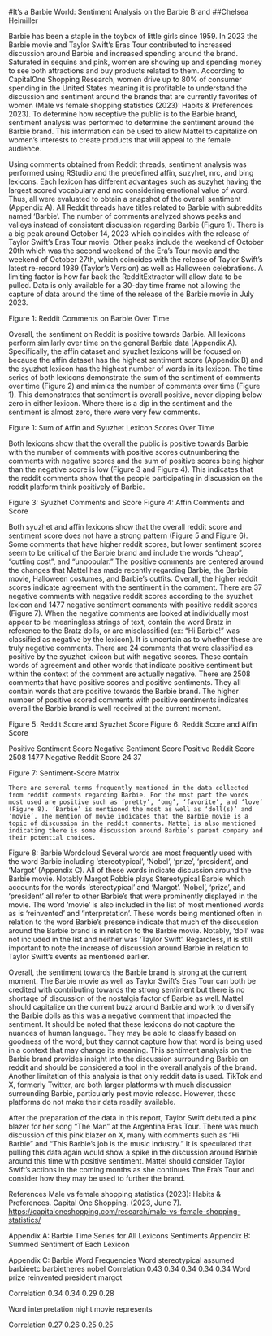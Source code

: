 #It’s a Barbie World: Sentiment Analysis on the Barbie Brand
##Chelsea Heimiller

Barbie has been a staple in the toybox of little girls since 1959. In 2023 the Barbie movie and Taylor Swift’s Eras Tour contributed to increased discussion around Barbie and increased spending around the brand. Saturated in sequins and pink, women are showing up and spending money to see both attractions and buy products related to them. According to CapitalOne Shopping Research, women drive up to 80% of consumer spending in the United States meaning it is profitable to understand the discussion and sentiment around the brands that are currently favorites of women (Male vs female shopping statistics (2023): Habits & Preferences 2023). To determine how receptive the public is to the Barbie brand, sentiment analysis was performed to determine the sentiment around the Barbie brand. This information can be used to allow Mattel to capitalize on women’s interests to create products that will appeal to the female audience.

Using comments obtained from Reddit threads, sentiment analysis was performed using RStudio and the predefined affin, suzyhet, nrc, and bing lexicons. Each lexicon has different advantages such as suzyhet having the largest scored vocabulary and nrc considering emotional value of word. Thus, all were evaluated to obtain a snapshot of the overall sentiment (Appendix A). All Reddit threads have titles related to Barbie with subreddits named ‘Barbie’.  The number of comments analyzed shows peaks and valleys instead of consistent discussion regarding Barbie (Figure 1). There is a big peak around October 14, 2023 which coincides with the release of Taylor Swift’s Eras Tour movie. Other peaks include the weekend of October 20th which was the second weekend of the Era’s Tour movie and the weekend of October 27th, which coincides with the release of Taylor Swift’s latest re-record 1989 (Taylor’s Version) as well as Halloween celebrations. A limiting factor is how far back the RedditExtractor will allow data to be pulled. Data is only available for a 30-day time frame not allowing the capture of data around the time of the release of the Barbie movie in July 2023. 


Figure 1: Reddit Comments on Barbie Over Time

Overall, the sentiment on Reddit is positive towards Barbie. All lexicons perform similarly over time on the general Barbie data (Appendix A). Specifically, the affin dataset and syuzhet lexicons will be focused on because the affin dataset has the highest sentiment score (Appendix B) and the syuzhet lexicon has the highest number of words in its lexicon. The time series of both lexicons demonstrate the sum of the sentiment of comments over time (Figure 2) and mimics the number of comments over time (Figure 1). This demonstrates that sentiment is overall positive, never dipping below zero in either lexicon. Where there is a dip in the sentiment and the sentiment is almost zero, there were very few comments.


Figure 1: Sum of Affin and Syuzhet Lexicon Scores Over Time

Both lexicons show that the overall the public is positive towards Barbie with the number of comments with positive scores outnumbering the comments with negative scores and the sum of positive scores being higher than the negative score is low (Figure 3 and Figure 4). This indicates that the reddit comments show that the people participating in discussion on the reddit platform think positively of Barbie. 
  				 

Figure 3: Syuzhet Comments and Score			Figure 4: Affin Comments and Score

Both syuzhet and affin lexicons show that the overall reddit score and sentiment score does not have a strong pattern (Figure 5 and Figure 6). Some comments that have higher reddit scores, but lower sentiment scores seem to be critical of the Barbie brand and include the words “cheap”, “cutting cost”, and “unpopular.” The positive comments are centered around the changes that Mattel has made recently regarding Barbie, the Barbie movie, Halloween costumes, and Barbie’s outfits. Overall, the higher reddit scores indicate agreement with the sentiment in the comment. There are 37 negative comments with negative reddit scores according to the syuzhet lexicon and 1477 negative sentiment comments with positive reddit scores (Figure 7). When the negative comments are looked at individually most appear to be meaningless strings of text, contain the word Bratz in reference to the Bratz dolls, or are misclassified (ex: “Hi Barbie!” was classified as negative by the lexicon). It is uncertain as to whether these are truly negative comments. There are 24 comments that were classified as positive by the syuzhet lexicon but with negative scores. These contain words of agreement and other words that indicate positive sentiment but within the context of the comment are actually negative. There are 2508 comments that have positive scores and positive sentiments. They all contain words that are positive towards the Barbie brand. The higher number of positive scored comments with positive sentiments indicates overall the Barbie brand is well received at the current moment.
 
Figure 5: Reddit Score and Syuzhet Score		Figure 6: Reddit Score and Affin Score
 
Positive Sentiment Score
Negative Sentiment Score
Positive Reddit Score
2508
1477
Negative Reddit Score
24
37


Figure 7: Sentiment-Score Matrix

	There are several terms frequently mentioned in the data collected from reddit comments regarding Barbie. For the most part the words most used are positive such as ‘pretty’, ‘omg’, ‘favorite’, and ‘love’ (Figure 8). ‘Barbie’ is mentioned the most as well as ‘doll(s)’ and ‘movie’. The mention of movie indicates that the Barbie movie is a topic of discussion in the reddit comments. Mattel is also mentioned indicating there is some discussion around Barbie’s parent company and their potential choices.

Figure 8: Barbie Wordcloud
Several words are most frequently used with the word Barbie including ‘stereotypical’, ‘Nobel’, ‘prize’, ‘president’, and ‘Margot’ (Appendix C). All of these words indicate discussion around the Barbie movie. Notably Margot Robbie plays Stereotypical Barbie which accounts for the words ‘stereotypical’ and ‘Margot’. ‘Nobel’, ‘prize’, and ‘president’ all refer to other Barbie’s that were prominently displayed in the movie. The word ‘movie’ is also included in the list of most mentioned words as is ‘reinvented’ and ‘interpretation’. These words being mentioned often in relation to the word Barbie’s presence indicate that much of the discussion around the Barbie brand is in relation to the Barbie movie. Notably, ‘doll’ was not included in the list and neither was ‘Taylor Swift’. Regardless, it is still important to note the increase of discussion around Barbie in relation to Taylor Swift’s events as mentioned earlier.

Overall, the sentiment towards the Barbie brand is strong at the current moment. The Barbie movie as well as Taylor Swift’s Eras Tour can both be credited with contributing towards the strong sentiment but there is no shortage of discussion of the nostalgia factor of Barbie as well. Mattel should capitalize on the current buzz around Barbie and work to diversify the Barbie dolls as this was a negative comment that impacted the sentiment. It should be noted that these lexicons do not capture the nuances of human language. They may be able to classify based on goodness of the word, but they cannot capture how that word is being used in a context that may change its meaning. This sentiment analysis on the Barbie brand provides insight into the discussion surrounding Barbie on reddit and should be considered a tool in the overall analysis of the brand. Another limitation of this analysis is that only reddit data is used. TikTok and X, formerly Twitter, are both larger platforms with much discussion surrounding Barbie, particularly post movie release. However, these platforms do not make their data readily available. 

After the preparation of the data in this report, Taylor Swift debuted a pink blazer for her song “The Man” at the Argentina Eras Tour. There was much discussion of this pink blazer on X, many with comments such as “Hi Barbie” and “This Barbie’s job is the music industry.” It is speculated that pulling this data again would show a spike in the discussion around Barbie around this time with positive sentiment. Mattel should consider Taylor Swift’s actions in the coming months as she continues The Era’s Tour and consider how they may be used to further the brand.

References
Male vs female shopping statistics (2023): Habits & Preferences. Capital One Shopping. (2023, June 7). https://capitaloneshopping.com/research/male-vs-female-shopping-statistics/ 


Appendix A: Barbie Time Series for All Lexicons Sentiments
Appendix B: Summed Sentiment of Each Lexicon

Appendix C: Barbie Word Frequencies
Word
stereotypical
assumed
barbieetc
barbietheres
nobel
Correlation
0.43
0.34
0.34
0.34
0.34
Word 
prize
reinvented
president
margot


Correlation
0.34
0.34
0.29
0.28


Word 
interpretation
night
movie
represents


Correlation
0.27
0.26
0.25
0.25





